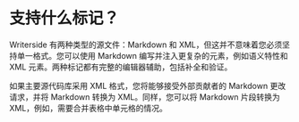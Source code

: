 # 支持什么标记？

Writerside 有两种类型的源文件：Markdown 和 XML，但这并不意味着您必须坚持单一格式。您可以使用 Markdown 编写并注入更复杂的元素，例如语义特性和 XML 元素。两种标记都有完整的编辑器辅助，包括补全和验证。

如果主要源代码库采用 XML 格式，您将能够接受外部贡献者的 Markdown 更改请求，并将 Markdown 转换为 XML。同样，您可以将 Markdown 片段转换为 XML，例如，需要合并表格中单元格的情况。